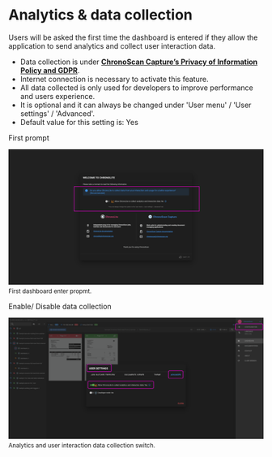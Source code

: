 # Analytics & data collection

Users will be asked the first time the dashboard is entered if they allow the application to send analytics and collect user interaction data. 

* Data collection is under [**ChronoScan Capture’s Privacy of Information Policy and GDPR**](https://www.chronoscan.org/company_privacyPolicy.asp).
* Internet connection is necessary to activate this feature.
* All data collected is only used for developers to improve performance and users experience.
* It is optional and it can always be changed under 'User menu' / 'User settings' / 'Advanced'.
* Default value for this setting is: <span class="def_no">Yes</span>


First prompt

![Analitics menu](./../../images/documentation/tours/welcome_page.PNG)  
<small class="img_caption">First dashboard enter propmt. </small>


Enable/ Disable data collection

![Analitics menu](./../../images/documentation/analytics/analytics_menu.PNG)  
<small class="img_caption">Analytics and user interaction data collection switch. </small>




